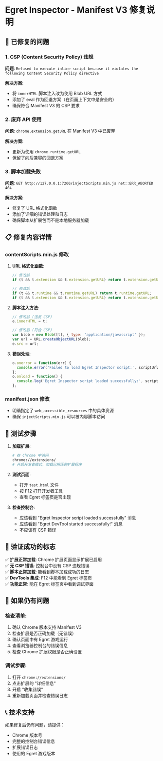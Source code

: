 # Egret Inspector - Manifest V3 修复说明

## 🔧 已修复的问题

### 1. CSP (Content Security Policy) 违规
**问题**: `Refused to execute inline script because it violates the following Content Security Policy directive`

**解决方案**: 
- 将 `innerHTML` 脚本注入改为使用 Blob URL 方式
- 添加了 eval 作为回退方案（在页面上下文中是安全的）
- 确保符合 Manifest V3 的 CSP 要求

### 2. 废弃 API 使用
**问题**: `chrome.extension.getURL` 在 Manifest V3 中已废弃

**解决方案**:
- 更新为使用 `chrome.runtime.getURL`
- 保留了向后兼容的回退方案

### 3. 脚本加载失败
**问题**: `GET http://127.0.0.1:7200/injectScripts.min.js net::ERR_ABORTED 404`

**解决方案**:
- 修复了 URL 格式化函数
- 添加了详细的错误处理和日志
- 确保脚本从扩展包而不是本地服务器加载

## 📋 修复内容详情

### contentScripts.min.js 修改
1. **URL 格式化函数**:
   ```javascript
   // 修改前
   if (t && t.extension && t.extension.getURL) return t.extension.getURL;
   
   // 修改后
   if (t && t.runtime && t.runtime.getURL) return t.runtime.getURL;
   if (t && t.extension && t.extension.getURL) return t.extension.getURL; // 向后兼容
   ```

2. **脚本注入方法**:
   ```javascript
   // 修改前 (违反 CSP)
   e.innerHTML = t;
   
   // 修改后 (符合 CSP)
   var blob = new Blob([t], { type: 'application/javascript' });
   var url = URL.createObjectURL(blob);
   e.src = url;
   ```

3. **错误处理**:
   ```javascript
   o.onerror = function(err) {
     console.error('Failed to load Egret Inspector script:', scriptUrl, err);
   };
   o.onload = function() {
     console.log('Egret Inspector script loaded successfully:', scriptUrl);
   };
   ```

### manifest.json 修改
- 明确指定了 `web_accessible_resources` 中的具体资源
- 确保 `injectScripts.min.js` 可以被内容脚本访问

## 🧪 测试步骤

1. **加载扩展**:
   ```bash
   # 在 Chrome 中访问
   chrome://extensions/
   # 开启开发者模式，加载已解压的扩展程序
   ```

2. **测试页面**:
   - 打开 `test.html` 文件
   - 按 F12 打开开发者工具
   - 查看 Egret 标签页是否出现

3. **检查控制台**:
   - 应该看到 "Egret Inspector script loaded successfully" 消息
   - 应该看到 "Egret DevTool started successfully!" 消息
   - 不应该有 CSP 错误

## 🎯 验证成功的标志

✅ **扩展正常加载**: Chrome 扩展页面显示扩展已启用  
✅ **无 CSP 错误**: 控制台中没有 CSP 违规错误  
✅ **脚本正常加载**: 能看到脚本加载成功的日志  
✅ **DevTools 集成**: F12 中能看到 Egret 标签页  
✅ **功能正常**: 能在 Egret 标签页中看到调试界面  

## 🚨 如果仍有问题

### 检查清单:
1. 确认 Chrome 版本支持 Manifest V3
2. 检查扩展是否正确加载（无错误）
3. 确认页面中有 Egret 游戏运行
4. 查看浏览器控制台的错误信息
5. 检查 Chrome 扩展权限是否正确设置

### 调试步骤:
1. 打开 `chrome://extensions/`
2. 点击扩展的 "详细信息"
3. 开启 "收集错误"
4. 重新加载页面并检查错误日志

## 📞 技术支持

如果修复后仍有问题，请提供：
- Chrome 版本号
- 完整的控制台错误信息
- 扩展错误日志
- 使用的 Egret 游戏版本
